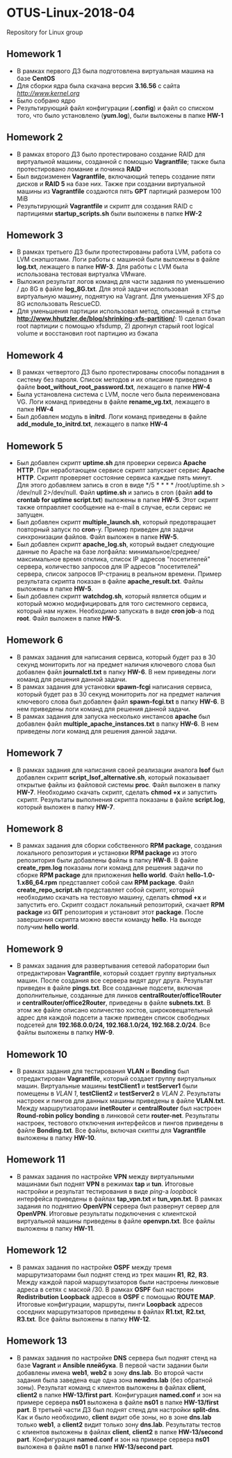 # OTUS-Linux-2018-04
Repository for Linux group

## Homework 1
 - В рамках первого ДЗ была подготовлена виртуальная машина на базе **CentOS**
 - Для сборки ядра была скачана версия **3.16.56** с сайта *http://www.kernel.org*
 - Было собрано ядро
 - Результирующий файл конфигурации (**.config**) и файл со списком того, что было установлено (**yum.log**), были выложены в папке **HW-1**

## Homework 2
 - В рамках второго ДЗ было протестировано создание RAID для виртуальной машины, созданной с помощью **Vagrantfile**; также была протестировано ломание и починка **RAID**
 - Был видоизменен **Vagrantfile**, включающий теперь создание пяти дисков и **RAID 5** на базе них. Также при создании виртуальной машины из **Vagrantfile** создаются пять **GPT** партиций размером 100 MiB
 - Результирующий **Vagrantfile** и скрипт для создания RAID с партициями **startup_scripts.sh** были выложены в папке **HW-2**

## Homework 3
 - В рамках третьего ДЗ были протестированы работа LVM, работа со LVM снэпшотами. Логи работы с машиной были выложены в файле **log.txt**, лежащего в папке **HW-3**. Для работы с LVM была использована тестовая виртуалка VMware.
 - Выложил результат логов команд для части задания по уменьшению / до 8G в файле **log_8G.txt**. Для этой задачи использовал виртуальную машину, поднятую на Vagrant. Для уменьшения XFS до 8G использовать RescueCD. 
 - Для уменьшения партиции использовал метод, описанный в статье **http://www.hhutzler.de/blog/shrinking-xfs-partition/**: 1) сделал бэкап root партиции с помощью xfsdump, 2) дропнул старый root logical volume и восстановил root партицию из бэкапа 

## Homework 4
 - В рамках четвертого ДЗ было протестированы способы попадания в систему без пароля. Список методов и их описание приведено в файле **boot_without_root_password.txt**, лежащего в папке **HW-4**
 - Была установлена система с LVM, после чего была переименована VG. Логи команд приведены в файле **rename_vg.txt**, лежащего в папке **HW-4**
 - Был добавлен модуль в **initrd**. Логи команд приведены в файле **add_module_to_initrd.txt**, лежащего в папке **HW-4**

## Homework 5
 - Был добавлен скрипт **uptime.sh** для проверки сервиса **Apache HTTP**. При неработающем сервисе скрипт запускает сервис **Apache HTTP**. Скрипт проверяет состояние сервиса каждые пять минут. Для этого добавляем запись в cron в виде  */5 * * * * /root/uptime.sh > /dev/null 2>/dev/null. Файл **uptime.sh** и запись в cron (файл **add to crontab for uptime script.txt**) выложены в папке **HW-5**. Этот скрипт также отправляет сообщение на e-mail в случае, если сервис не запущен.
 - Был добавлен скрипт **multiple_launch.sh**, который предотвращает повторный запуск по **cron**-у. Пример приведен для задачи синхронизации файлов. Файл выложен в папке **HW-5**.
 - Был добавлен скрипт **apache_log.sh**, который выдает следующие данные по Apache на базе логфайла: минимальное/среднее/максимальное время отклика, список IP адресов "посетителей" сервера, количество запросов для IP адресов "посетителей" сервера, список запросов IP-страниц в реальном времени. Пример результата скрипта показан в файле **apache_result.txt**. Файлы выложены в папке **HW-5**.
- Был добавлен скрипт **watchdog.sh**, который является общим и который можно модифицировать для того системного сервиса, который нам нужен. Необходимо запускать в виде **cron job**-а под **root**. Файл выложен в папке **HW-5**.

## Homework 6
 - В рамках задания для написания сервиса, который будет раз в 30 секунд мониторить лог на предмет наличия ключевого слова был добавлен файл **journalctl.txt** в папку **HW-6**. В нем приведены логи команд для решения данной задачи.
 - В рамках задания для установки **spawn-fcgi** написания сервиса, который будет раз в 30 секунд мониторить лог на предмет наличия ключевого слова был добавлен файл **spawn-fcgi.txt** в папку **HW-6**. В нем приведены логи команд для решения данной задачи.
 - В рамках задания для запуска несколько инстансов **apache** был добавлен файл **multiple_apache_instances.txt** в папку **HW-6**. В нем приведены логи команд для решения данной задачи.

 ## Homework 7
 - В рамках задания для написания своей реализации аналога **lsof** был добавлен скрипт **script_lsof_alternative.sh**, который показывает открытые файлы из файловой системы **proc**. Файл выложен в папку **HW-7**. Необходимо скачать скрипт, сделать **chmod +x** и запустить скрипт. Результаты выполнения скрипта показаны в файле **script.log**, который выложен в папку **HW-7**.

 ## Homework 8
 - В рамках задания для сборки собственного **RPM package**, создания локального репозитория и установки **RPM package** из этого репозитория были добавлены файлы в папку **HW-8**. В файле **create_rpm.log** показаны логи команд для решения задачи по сборке **RPM package** для приложения **hello world**. Файл **hello-1.0-1.x86_64.rpm** представляет собой сам **RPM package**. Файл **create_repo_script.sh** представляет собой скрипт, который необходимо скачать на тестовую машину, сделать **chmod +x** и запустить его. Скрипт создаст локальный репозиторий, скачает **RPM package** из **GIT** репозитория и установит этот **package**. После завершения скрипта можно ввести команду **hello**. На выходе получим **hello world**.

 ## Homework 9
 - В рамках задания для развертывания сетевой лаборатории был отредактирован **Vagrantfile**, который создает группу виртуальных машин. После создания все сервера видят друг друга. Результат приведен в файле **pings.txt**. Все созданные подсети, включая дополнительные, созданные для линков **centralRouter/office1Router** и **centralRouter/office2Router**, приведены в файле **subnets.txt**. В этом же файле описано количество хостов, широковещательный адрес для каждой подсети а также приведен список свободных подсетей для **192.168.0.0/24, 192.168.1.0/24, 192.168.2.0/24**. Все файлы выложены в папку **HW-9**. 

 ## Homework 10
 - В рамках задания для тестирования **VLAN** и **Bonding** был  отредактирован **Vagrantfile**, который создает группу виртуальных машин. Виртуальные машины **testClient1** и **testServer1** были помещены в *VLAN 1*, **testClient2** и **testServer2** в *VLAN 2*. Результаты настроек и пингов для данных машины приведены в файле **VLAN.txt**. Между маршрутизаторами **inetRouter** и **centralRouter** был настроен **Round-robin policy bonding** в линковой сети **router-net**. Результаты настроек, тестового отключения интерфейсов и пингов приведены в файле **Bonding.txt**. Все файлы, включая скипты для **Vagrantfile** выложены в папку **HW-10**. 

 ## Homework 11
 - В рамках задания по настройке **VPN** между виртуальными машинами был поднят **VPN** в режимах **tap** и **tun**. Итоговые настройки и результат тестирования в виде *ping*-а *loopback* интерфейса приведены в файлах **tap_vpn.txt** и **tun_vpn.txt**. В рамках задания по поднятию **OpenVPN** сервера был развернут сервер для **OpenVPN**. Итоговые результаты подключения с клиентской виртуальной машины приведены в файле **openvpn.txt**. Все файлы выложены в папку **HW-11**. 

 ## Homework 12
 - В рамках задания по настройке **OSPF** между тремя маршрутизаторами был поднят стенд из трех машин **R1**, **R2**, **R3**. Между каждой парой маршрутизаторов были настроены линковые адреса в сетях с маской /30. В рамках **OSPF** был настроен **Redistribution** **Loopback** адресов в **OSPF** с помощью **ROUTE MAP**. Итоговые конфигурации, маршруты, пинги **Loopback** адресов соседних маршрутизаторов приведены в файлах **R1.txt**, **R2.txt**, **R3.txt**. Все файлы выложены в папку **HW-12**. 

 ## Homework 13
 - В рамках задания по настройке **DNS** сервера был поднят стенд на базе **Vagrant** и **Ansible плейбука**. В первой части задании были добавлены имена **web1**, **web2** в зону **dns.lab**. Во второй части задания была заведена еще одна зона **newdns.lab** (без обратной зоны). Результат команд с клиентов выложены в файлах **client**, **client2** в папке **HW-13/first part**. Конфигурация **named.conf** и зон на примере сервера **ns01** выложена в файле **ns01** в папке **HW-13/first part**. В третьей части ДЗ был поднят стенд для настройки **split-dns**. Как и было необходимо, **client** видит обе зоны, но в зоне **dns.lab** только **web1**, а **client2** видит только зону **dns.lab**. Результаты тестов с клиентов выложены в файлах **client**, **client2** в папке **HW-13/second part**. Конфигурация **named.conf** и зон на примере сервера **ns01** выложена в файле **ns01** в папке **HW-13/second part**.
